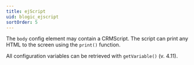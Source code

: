 ```yaml
---
title: ejScript
uid: blogic_ejscript
sortOrder: 5
---
```


The `body` config element may contain a CRMScript. The script can print any HTML to the screen using the `print()` function.

All configuration variables can be retrieved with `getVariable()` (v. 4.11).

